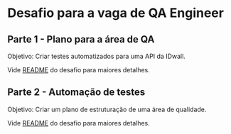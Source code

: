 # Desafio para a vaga de QA Engineer
## Parte 1 - Plano para a área de QA
Objetivo: Criar testes automatizados para uma API da IDwall.

Vide [README](https://github.com/idwall/desafios-qa/blob/master/qa-engineer/apis) do desafio para maiores detalhes.
## Parte 2 - Automação de testes
Objetivo: Criar um plano de estruturação de uma área de qualidade.

Vide [README](https://github.com/idwall/desafios-qa/blob/master/qa-engineer/planning) do desafio para maiores detalhes.